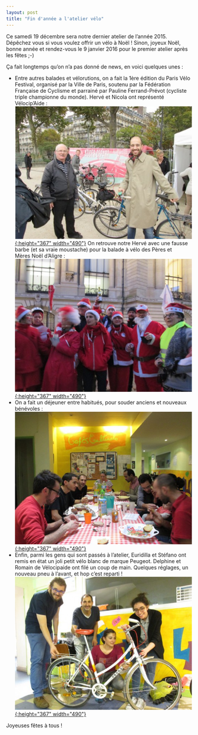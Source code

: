 ```yaml
---
layout: post
title: "Fin d'année a l'atelier vélo"
---
```



Ce samedi 19 décembre sera notre dernier atelier de l’année 2015. Dépêchez vous si vous voulez offrir un vélo à Noël ! Sinon, joyeux Noël, bonne année et rendez-vous le 9 janvier 2016 pour le premier atelier après les fêtes ;-)

Ça fait longtemps qu’on n’a pas donné de news, en voici quelques unes :

* Entre autres balades et vélorutions, on a fait la 1ère édition du Paris Vélo Festival, organisé par la Ville de Paris, soutenu par la Fédération Française de Cyclisme et parrainé par Pauline Ferrand-Prévot (cycliste triple championne du monde). Hervé et Nicola ont représenté Vélocip’Aide :<br/>
[![](/assets/old/paris-velo-festival-490x367.jpg "paris vélo festival"){:height="367" width="490"}](/assets/old/paris-velo-festival.jpg)
On retrouve notre Hervé avec une fausse barbe (et sa vraie moustache) pour la balade à vélo des Pères et Mères Noël d’Aligre :<br/>
[![](/assets/old/pere-noel-aligre1-490x367.jpg "pere noel aligre"){:height="367" width="490"}](/assets/old/pere-noel-aligre1.jpg)
* On a fait un déjeuner entre habitués, pour souder anciens et nouveaux bénévoles :<br/>
[![](/assets/old/dejeuner-velocipaide-490x367.jpg "déjeuner vélocipaide"){:height="367" width="490"}](/assets/old/dejeuner-velocipaide.jpg)
* Enfin, parmi les gens qui sont passés à l’atelier, Euridilla et Stéfano ont remis en état un joli petit vélo blanc de marque Peugeot. Delphine et Romain de Vélocipaide ont filé un coup de main. Quelques réglages, un nouveau pneu à l’avant, et hop c’est reparti !<br/>
[![](/assets/old/velo-peugeot-blanc-490x367.jpg "velo peugeot blanc"){:height="367" width="490"}](/assets/old/velo-peugeot-blanc.jpg)

Joyeuses fêtes à tous !
